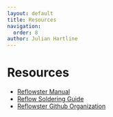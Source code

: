 ```yaml
---
layout: default
title: Resources
navigation:
  order: 8
author: Julian Hartline
---
```


Resources
======================

<ul>
<li><a href="reflowsterresources/manual.pdf">Reflowster Manual</a>
<li><a href="reflowsterresources/reflowsolderingguide.html">Reflow Soldering Guide</a>
<li><a href="https://github.com/Reflowster">Reflowster Github Organization</a>



